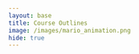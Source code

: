 ```yaml
---
layout: base
title: Course Outlines
image: /images/mario_animation.png
hide: true
---
```

<script>
window.onload = function() {
    // similar behavior as clicking on a link
    window.location.href = "/BrawlStarsAPIFrontend/login";
}
</script>